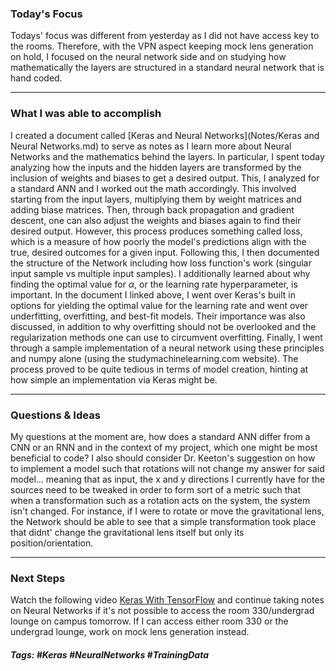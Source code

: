 ### Today's Focus

Todays' focus was different from yesterday as I did not have access key to the rooms. Therefore, with the VPN aspect keeping mock lens generation on hold, I focused on the neural network side and on studying how mathematically the layers are structured in a standard neural network that is hand coded. 

***
### What I was able to accomplish

I created a document called [Keras and Neural Networks](Notes/Keras and Neural Networks.md) to serve as notes as I learn more about Neural Networks and the mathematics behind the layers. In particular, I spent today analyzing how the inputs and the hidden layers are transformed by the inclusion of weights and biases to get a desired output. This, I analyzed for a standard ANN and I worked out the math accordingly. This involved starting from the input layers, multiplying them by weight matrices and adding biase matrices. Then, through back propagation and gradient descent, one can also adjust the weights and biases again to find their desired output. However, this process produces something called loss, which is a measure of how poorly the model's predictions align with the true, desired outcomes for a given input. Following this, I then documented the structure of the Network including how loss function's work (singular input sample vs multiple input samples). I additionally learned about why finding the optimal value for $\alpha$, or the learning rate hyperparameter, is important. In the document I linked above, I went over Keras's built in options for yielding the optimal value for the learning rate and went over underfitting, overfitting, and best-fit models. Their importance was also discussed, in addition to why overfitting should not be overlooked and the regularization methods one can use to circumvent overfitting. Finally, I went through a sample implementation of a neural network using these principles and numpy alone (using the studymachinelearning.com website). The process proved to be quite tedious in terms of model creation, hinting at how simple an implementation via Keras might be.
***

### Questions & Ideas

My questions at the moment are, how does a standard ANN differ from a CNN or an RNN and in the context of my project, which one might be most beneficial to code? I also should consider Dr. Keeton's suggestion on how to implement a model such that rotations will not change my answer for said model... meaning that as input, the x and y directions I currently have for the sources need to be tweaked in order to form sort of a metric such that when a transformation such as a rotation acts on the system, the system isn't changed. For instance, if I were to rotate or move the gravitational lens, the Network should be able to see that a simple transformation took place that didnt' change the gravitational lens itself but only its position/orientation.
***
### Next Steps

Watch the following video [Keras With TensorFlow](https://www.youtube.com/watch?v=qFJeN9V1ZsI&t=423s) and continue taking notes on Neural Networks if it's not possible to access the room 330/undergrad lounge on campus tomorrow. If I can access either room 330 or the undergrad lounge, work on mock lens generation instead. 


##### Tags: #Keras #NeuralNetworks #TrainingData




